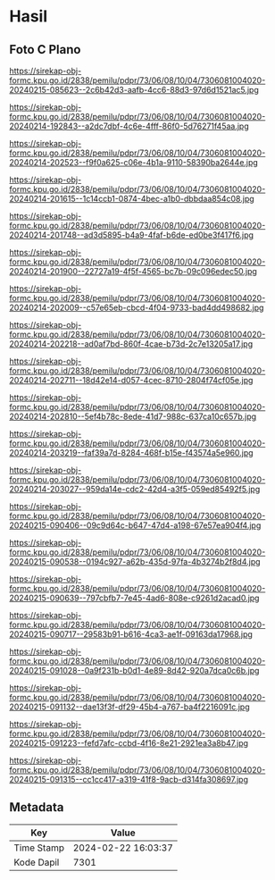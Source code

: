 # Hasil

## Foto C Plano

https://sirekap-obj-formc.kpu.go.id/2838/pemilu/pdpr/73/06/08/10/04/7306081004020-20240215-085623--2c6b42d3-aafb-4cc6-88d3-97d6d1521ac5.jpg

https://sirekap-obj-formc.kpu.go.id/2838/pemilu/pdpr/73/06/08/10/04/7306081004020-20240214-192843--a2dc7dbf-4c6e-4fff-86f0-5d76271f45aa.jpg

https://sirekap-obj-formc.kpu.go.id/2838/pemilu/pdpr/73/06/08/10/04/7306081004020-20240214-202523--f9f0a625-c06e-4b1a-9110-58390ba2644e.jpg

https://sirekap-obj-formc.kpu.go.id/2838/pemilu/pdpr/73/06/08/10/04/7306081004020-20240214-201615--1c14ccb1-0874-4bec-a1b0-dbbdaa854c08.jpg

https://sirekap-obj-formc.kpu.go.id/2838/pemilu/pdpr/73/06/08/10/04/7306081004020-20240214-201748--ad3d5895-b4a9-4faf-b6de-ed0be3f417f6.jpg

https://sirekap-obj-formc.kpu.go.id/2838/pemilu/pdpr/73/06/08/10/04/7306081004020-20240214-201900--22727a19-4f5f-4565-bc7b-09c096edec50.jpg

https://sirekap-obj-formc.kpu.go.id/2838/pemilu/pdpr/73/06/08/10/04/7306081004020-20240214-202009--c57e65eb-cbcd-4f04-9733-bad4dd498682.jpg

https://sirekap-obj-formc.kpu.go.id/2838/pemilu/pdpr/73/06/08/10/04/7306081004020-20240214-202218--ad0af7bd-860f-4cae-b73d-2c7e13205a17.jpg

https://sirekap-obj-formc.kpu.go.id/2838/pemilu/pdpr/73/06/08/10/04/7306081004020-20240214-202711--18d42e14-d057-4cec-8710-2804f74cf05e.jpg

https://sirekap-obj-formc.kpu.go.id/2838/pemilu/pdpr/73/06/08/10/04/7306081004020-20240214-202810--5ef4b78c-8ede-41d7-988c-637ca10c657b.jpg

https://sirekap-obj-formc.kpu.go.id/2838/pemilu/pdpr/73/06/08/10/04/7306081004020-20240214-203219--faf39a7d-8284-468f-b15e-f43574a5e960.jpg

https://sirekap-obj-formc.kpu.go.id/2838/pemilu/pdpr/73/06/08/10/04/7306081004020-20240214-203027--959da14e-cdc2-42d4-a3f5-059ed85492f5.jpg

https://sirekap-obj-formc.kpu.go.id/2838/pemilu/pdpr/73/06/08/10/04/7306081004020-20240215-090406--09c9d64c-b647-47d4-a198-67e57ea904f4.jpg

https://sirekap-obj-formc.kpu.go.id/2838/pemilu/pdpr/73/06/08/10/04/7306081004020-20240215-090538--0194c927-a62b-435d-97fa-4b3274b2f8d4.jpg

https://sirekap-obj-formc.kpu.go.id/2838/pemilu/pdpr/73/06/08/10/04/7306081004020-20240215-090639--797cbfb7-7e45-4ad6-808e-c9261d2acad0.jpg

https://sirekap-obj-formc.kpu.go.id/2838/pemilu/pdpr/73/06/08/10/04/7306081004020-20240215-090717--29583b91-b616-4ca3-ae1f-09163da17968.jpg

https://sirekap-obj-formc.kpu.go.id/2838/pemilu/pdpr/73/06/08/10/04/7306081004020-20240215-091028--0a9f231b-b0d1-4e89-8d42-920a7dca0c6b.jpg

https://sirekap-obj-formc.kpu.go.id/2838/pemilu/pdpr/73/06/08/10/04/7306081004020-20240215-091132--dae13f3f-df29-45b4-a767-ba4f2216091c.jpg

https://sirekap-obj-formc.kpu.go.id/2838/pemilu/pdpr/73/06/08/10/04/7306081004020-20240215-091223--fefd7afc-ccbd-4f16-8e21-2921ea3a8b47.jpg

https://sirekap-obj-formc.kpu.go.id/2838/pemilu/pdpr/73/06/08/10/04/7306081004020-20240215-091315--cc1cc417-a319-41f8-9acb-d314fa308697.jpg


## Metadata

| Key        | Value               |
| ---------- | ------------------- |
| Time Stamp | 2024-02-22 16:03:37 |
| Kode Dapil | 7301                |



